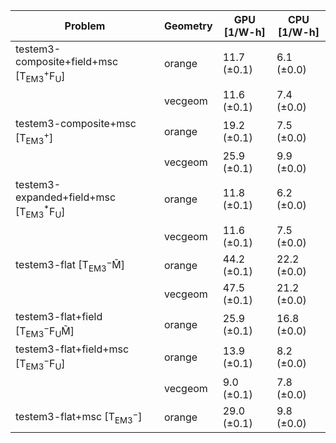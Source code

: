 | Problem                                                        | Geometry | GPU [1/W-h] | CPU [1/W-h] |
| -------------------------------------------------------------- | -------- | ----------- | ----------- |
| testem3-composite+field+msc [T$_\mathrm{EM3}^+$F$_\mathrm{U}$] | orange   | 11.7 (±0.1) |  6.1 (±0.0) |
|                                                                | vecgeom  | 11.6 (±0.1) |  7.4 (±0.0) |
| testem3-composite+msc [T$_\mathrm{EM3}^+$]                     | orange   | 19.2 (±0.1) |  7.5 (±0.0) |
|                                                                | vecgeom  | 25.9 (±0.1) |  9.9 (±0.0) |
| testem3-expanded+field+msc [T$_\mathrm{EM3}^*$F$_\mathrm{U}$]  | orange   | 11.8 (±0.1) |  6.2 (±0.0) |
|                                                                | vecgeom  | 11.6 (±0.1) |  7.5 (±0.0) |
| testem3-flat [T$_\mathrm{EM3}^-$M̃]                            | orange   | 44.2 (±0.1) | 22.2 (±0.0) |
|                                                                | vecgeom  | 47.5 (±0.1) | 21.2 (±0.0) |
| testem3-flat+field [T$_\mathrm{EM3}^-$F$_\mathrm{U}$M̃]        | orange   | 25.9 (±0.1) | 16.8 (±0.0) |
| testem3-flat+field+msc [T$_\mathrm{EM3}^-$F$_\mathrm{U}$]      | orange   | 13.9 (±0.1) |  8.2 (±0.0) |
|                                                                | vecgeom  |  9.0 (±0.1) |  7.8 (±0.0) |
| testem3-flat+msc [T$_\mathrm{EM3}^-$]                          | orange   | 29.0 (±0.1) |  9.8 (±0.0) |
